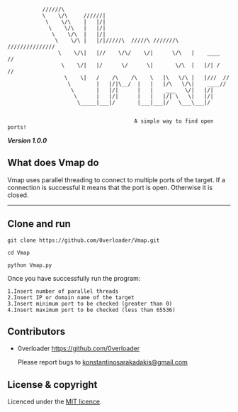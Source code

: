         
```
	       //////\
	       \    \/\     //////| 
	        \    \/\    |   |/|
	         \    \/\   |   |/|
	          \    \/\  |   |/|
	           \    \/\ |   |/|/////\  /////\ ///////\    ///////////////
	            \    \/\|   |//    \/\/    \/|      \/\   |    ____   //
	             \    \/|   |/      \/      \|       \/\  |   |/| /  //  
	              \    \|   /    /\    /\    \   |\   \/\ |   |///  //
	               \        |   |/|\__/  |   |   |/\   \/\|    ____//
	                \       |   |/|      |   |    ___   \/|   |/|
	                 \      |   |/|      |   |   |/| \   \|   |/|
	                  \_____|___|/       |___|___|/   \___\___|/
	  
	        
	                                    A simple way to find open ports!

```
***Version 1.0.0***

What does Vmap do
---

Vmap uses parallel threading to connect to multiple ports of the target. If a connection is successful it means
that the port is open. Otherwise it is closed.

---

Clone and run
---
```
git clone https://github.com/0verloader/Vmap.git
```
```
cd Vmap
```
```
python Vmap.py
```

Once you have successfully run the program:
```
1.Insert number of parallel threads
2.Insert IP or domain name of the target
3.Insert minimum port to be checked (greater than 0)
4.Insert maximum port to be checked (less than 65536)
```

Contributors
---

- 0verloader <https://github.com/0verloader>

  Please report bugs to <konstantinosarakadakis@gmail.com>

License & copyright
---
Licenced under the [MIT licence](LICENSE).
